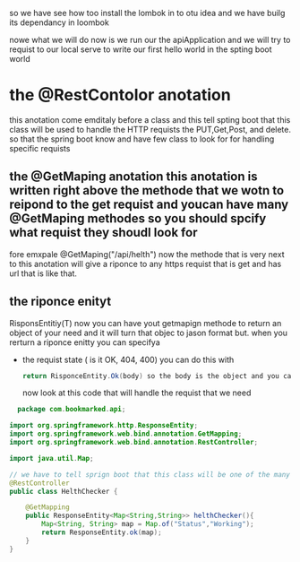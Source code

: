 so we have see how too install the lombok in to otu idea and we have builg its dependancy in loombok

nowe what we will do now is we run our the apiApplication and we will try to requist to our local serve to write our first hello world in the spting boot world

# the @RestContolor anotation

this anotation come emditaly before a class and this tell spting boot that this class will be used to handle the HTTP requists the PUT,Get,Post, and delete. so that the spring boot know and have few class to look
for for handling specific requists
 ## the @GetMaping anotation this anotation is written right above the methode that we wotn to reipond to the get requist and youcan have many @GetMaping methodes so you should spcify what requist they shoudl look for
 fore emxpale @GetMaping("/api/helth")
 now the methode that is very next to this anotation will give a riponce to any https requist that is get and has url that is like that.

 ## the riponce enityt 
RisponsEntitiy(T) now you can have yout getmapign methode to return an object of your need and it will turn that objec to jason format but. when you rerturn a riponce enitty
you can specifya 
* the requist state ( is it OK, 404, 400) you can do this with
  ```java
  return RisponceEntity.Ok(body) so the body is the object and you can state the name. 

  ```

  now look at this code that will handle the requist that we need
```java
  package com.bookmarked.api;

import org.springframework.http.ResponseEntity;
import org.springframework.web.bind.annotation.GetMapping;
import org.springframework.web.bind.annotation.RestController;

import java.util.Map;

// we have to tell sprign boot that this class will be one of the many restContorolor class taht we will hava
@RestController
public class HelthChecker {

    @GetMapping
    public ResponseEntity<Map<String,String>> helthChecker(){
        Map<String, String> map = Map.of("Status","Working");
        return ResponseEntity.ok(map);
    }
}
```
  
